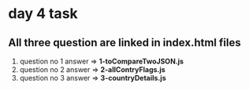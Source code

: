 # day 4 task 
## All three question are linked in index.html files
1. question no 1 answer => **1-toCompareTwoJSON.js**
2. question no 2 answer => **2-allContryFlags.js**
3. question no 3 answer => **3-countryDetails.js**

